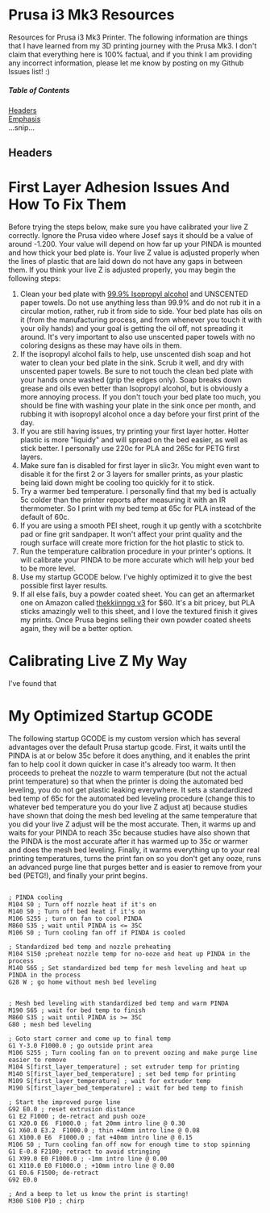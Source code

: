 # Prusa i3 Mk3 Resources
Resources for Prusa i3 Mk3 Printer. The following information are things that I have learned from my 3D printing journey with the Prusa Mk3. I don't claim that everything here is 100% factual, and if you think I am providing any incorrect information, please let me know by posting on my Github Issues list! :)

##### Table of Contents  
[Headers](#headers)  
[Emphasis](#emphasis)  
...snip...    
<a name="headers"/>
## Headers

# First Layer Adhesion Issues And How To Fix Them
Before trying the steps below, make sure you have calibrated your live Z correctly. Ignore the Prusa video where Josef says it should be a value of around -1.200. Your value will depend on how far up your PINDA is mounted and how thick your bed plate is. Your live Z value is adjusted properly when the lines of plastic that are laid down do not have any gaps in between them. If you think your live Z is adjusted properly, you may begin the following steps: 
1) Clean your bed plate with [99.9% Isopropyl alcohol](https://www.amazon.com/dp/B005DNQX3C/ref=cm_sw_r_cp_apap_2tu8Mct2ObEU7) and UNSCENTED paper towels. Do not use anything less than 99.9% and do not rub it in a circular motion, rather, rub it from side to side. Your bed plate has oils on it (from the manufacturing process, and from whenever you touch it with your oily hands) and your goal is getting the oil off, not spreading it around. It's very important to also use unscented paper towels with no coloring designs as these may have oils in them.  
2) If the isopropyl alcohol fails to help, use unscented dish soap and hot water to clean your bed plate in the sink. Scrub it well, and dry with unscented paper towels. Be sure to not touch the clean bed plate with your hands once washed (grip the edges only). Soap breaks down grease and oils even better than Isopropyl alcohol, but is obviously a more annoying process. If you don't touch your bed plate too much, you should be fine with washing your plate in the sink once per month, and rubbing it with isopropyl alcohol once a day before your first print of the day. 
3) If you are still having issues, try printing your first layer hotter. Hotter plastic is more "liquidy" and will spread on the bed easier, as well as stick better. I personally use 220c for PLA and 265c for PETG first layers. 
4) Make sure fan is disabled for first layer in slic3r. You might even want to disable it for the first 2 or 3 layers for  smaller prints, as your plastic being laid down might be cooling too quickly for it to stick. 
5) Try a warmer bed temperature. I personally find that my bed is actually 5c colder than the printer reports after measuring it with an IR thermometer. So I print with my bed temp at 65c for PLA instead of the default of 60c. 
6) If you are using a smooth PEI sheet, rough it up gently with a scotchbrite pad or fine grit sandpaper. It won't affect your print quality and the rough surface will create more friction for the hot plastic to stick to. 
7) Run the temperature calibration procedure in your printer's options. It will calibrate your PINDA to be more accurate which will help your bed to be more level.
8) Use my startup GCODE below. I've highly optimized it to give the best possible first layer results.
9) If all else fails, buy a powder coated sheet. You can get an aftermarket one on Amazon called [thekkiinngg v3](https://www.amazon.com/Thekkiinngg-Double-Sided-Textured-Powder-Coated-Version/dp/B07HQZCWDV/ref=sr_1_1?s=hpc&ie=UTF8&qid=1546403022&sr=8-1&keywords=prusa+powder+coated) for $60. It's a bit pricey, but PLA sticks amazingly well to this sheet,  and I love the textured finish it gives my prints. Once Prusa begins selling their own powder coated sheets again, they will be a better option.

# Calibrating Live Z My Way
I've found that

# My Optimized Startup GCODE
The following startup GCODE is my custom version which has several advantages over the default Prusa startup gcode. First, it waits until the PINDA is at or below 35c before it does anything, and it enables the print fan to help cool it down quicker in case it's already too warm. It then proceeds to preheat the nozzle to warm temperature (but not the actual print temperature) so that when the printer is doing the automated bed leveling, you do not get plastic leaking everywhere. It sets a standardized bed temp of 65c for the automated bed leveling procedure (change this to whatever bed temperature you do your live Z adjust at) because studies have shown that doing the mesh bed leveling at the same temperature that you did your live Z adjust will be the most accurate. Then, it warms up and waits for your PINDA to reach 35c because studies have also shown that the PINDA is the most accurate after it has warmed up to 35c or warmer and does the mesh bed leveling. Finally, it warms everything up to your real printing temperatures, turns the print fan on so you don't get any ooze, runs an advanced purge line that purges better and is easier to remove from your bed (PETG!), and finally your print begins. 

```M83  ; extruder relative mode

; PINDA cooling
M104 S0 ; Turn off nozzle heat if it's on
M140 S0 ; Turn off bed heat if it's on
M106 S255 ; turn on fan to cool PINDA
M860 S35 ; wait until PINDA is <= 35C
M106 S0 ; Turn cooling fan off if PINDA is cooled

; Standardized bed temp and nozzle preheating
M104 S150 ;preheat nozzle temp for no-ooze and heat up PINDA in the process
M140 S65 ; Set standardized bed temp for mesh leveling and heat up PINDA in the process
G28 W ; go home without mesh bed leveling


; Mesh bed leveling with standardized bed temp and warm PINDA
M190 S65 ; wait for bed temp to finish
M860 S35 ; wait until PINDA is >= 35C
G80 ; mesh bed leveling

; Goto start corner and come up to final temp
G1 Y-3.0 F1000.0 ; go outside print area
M106 S255 ; Turn cooling fan on to prevent oozing and make purge line easier to remove
M104 S[first_layer_temperature] ; set extruder temp for printing
M140 S[first_layer_bed_temperature] ; set bed temp for printing
M109 S[first_layer_temperature] ; wait for extruder temp
M190 S[first_layer_bed_temperature] ; wait for bed temp to finish

; Start the improved purge line
G92 E0.0 ; reset extrusion distance
G1 E2 F1000 ; de-retract and push ooze
G1 X20.0 E6  F1000.0 ; fat 20mm intro line @ 0.30
G1 X60.0 E3.2  F1000.0 ; thin +40mm intro line @ 0.08
G1 X100.0 E6  F1000.0 ; fat +40mm intro line @ 0.15
M106 S0 ; Turn cooling fan off now for enough time to stop spinning
G1 E-0.8 F2100; retract to avoid stringing
G1 X99.0 E0 F1000.0 ; -1mm intro line @ 0.00
G1 X110.0 E0 F1000.0 ; +10mm intro line @ 0.00
G1 E0.6 F1500; de-retract
G92 E0.0

; And a beep to let us know the print is starting!
M300 S100 P10 ; chirp
```
